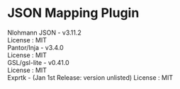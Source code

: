 # JSON Mapping Plugin

Nlohmann JSON - v3.11.2  
License : MIT  
Pantor/Inja - v3.4.0  
License : MIT  
GSL/gsl-lite - v0.41.0  
License : MIT  
Exprtk - (Jan 1st Release: version unlisted)
License : MIT
